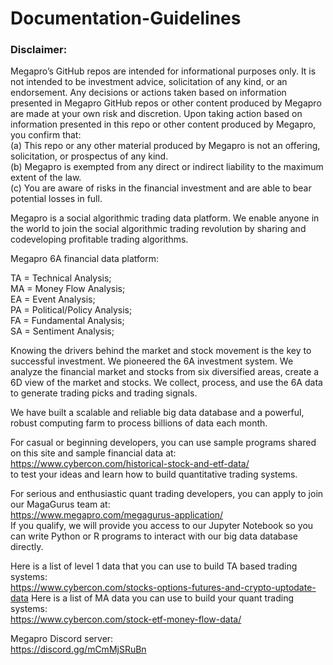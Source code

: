 # Documentation-Guidelines   

### Disclaimer: 
Megapro’s GitHub repos are intended for informational purposes only. It is not intended to be investment advice, solicitation of any kind, or an endorsement. Any decisions or actions taken based on information presented in Megapro GitHub repos or other content produced by Megapro are made at your own risk and discretion. Upon taking action based on information presented in this repo or other content produced by Megapro, you confirm that:  
(a) This repo or any other material produced by Megapro is not an offering, solicitation, or prospectus of any kind.     
(b) Megapro is exempted from any direct or indirect liability to the maximum extent of the law.     
(c) You are aware of risks in the financial investment and are able to bear potential losses in full. 

Megapro is a social algorithmic trading data platform. We enable anyone in the world to join the social algorithmic trading revolution by sharing and codeveloping profitable trading algorithms.

Megapro 6A financial data platform:

TA = Technical Analysis;  
MA = Money Flow Analysis;  
EA = Event Analysis;  
PA = Political/Policy Analysis;  
FA = Fundamental Analysis;  
SA = Sentiment Analysis;

Knowing the drivers behind the market and stock movement is the key to successful investment. We pioneered the 6A investment system. We analyze the financial market and stocks from six diversified areas, create a 6D view of the market and stocks. We collect, process, and use the 6A data to generate trading picks and trading signals.

We have built a scalable and reliable big data database and a powerful, robust computing farm to process billions of data each month.

For casual or beginning developers, you can use sample programs shared on this site and sample financial data at:  
https://www.cybercon.com/historical-stock-and-etf-data/  
to test your ideas and learn how to build quantitative trading systems.

For serious and enthusiastic quant trading developers, you can apply to join our MagaGurus team at:  
https://www.megapro.com/megagurus-application/  
If you qualify, we will provide you access to our Jupyter Notebook so you can write Python or R programs to interact with our big data database directly. 

Here is a list of level 1 data that you can use to build TA based trading systems:    
https://www.cybercon.com/stocks-options-futures-and-crypto-uptodate-data 
Here is a list of MA data you can use to build your quant trading systems:  
https://www.cybercon.com/stock-etf-money-flow-data/

Megapro Discord server:  
https://discord.gg/mCmMjSRuBn
